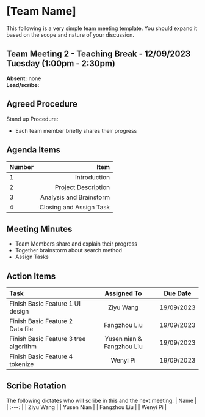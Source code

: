 # [Team Name]
This following is a very simple team meeting template. You should expand it based on the scope and nature of your discussion.

## Team Meeting 2 - Teaching Break - 12/09/2023 Tuesday (1:00pm - 2:30pm)
**Absent:** none
<br>
**Lead/scribe:** 

## Agreed Procedure
Stand up Procedure: 
- Each team member briefly shares their progress



## Agenda Items
| Number   |        Item |
|:---------|------------:|
| 1 | Introduction |
| 2 | Project Description |
| 3 | Analysis and Brainstorm |
| 4 | Closing and Assign Task |

## Meeting Minutes
- Team Members share and explain their progress 
- Together brainstorm about search method
- Assign Tasks


## Action Items
| Task                                   | Assigned To |  Due Date  |
|:---------------------------------------|:-----------:|:----------:|
| Finish Basic Feature 1 UI design       |Ziyu Wang    | 19/09/2023 |
| Finish Basic Feature 2 Data file       |Fangzhou Liu | 19/09/2023 |
| Finish Basic Feature 3 tree algorithm  |Yusen nian & Fangzhou Liu | 19/09/2023|
| Finish Basic Feature 4 tokenize        |Wenyi Pi     | 19/09/2023 |



## Scribe Rotation
The following dictates who will scribe in this and the next meeting.
| Name |
| :---: |
| Ziyu Wang |
| Yusen Nian |
| Fangzhou Liu |
| Wenyi Pi |
